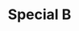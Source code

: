 ---
abv: 6.5%
alt:
availability: Keg
bitterness: 
description:
gravity: 
hops: 
img: special-b.jpg
layout: beer
malt: 
modal-id: special-b
title: Special B
on-tap: yup
sourness: 
style: American Red Ale
---